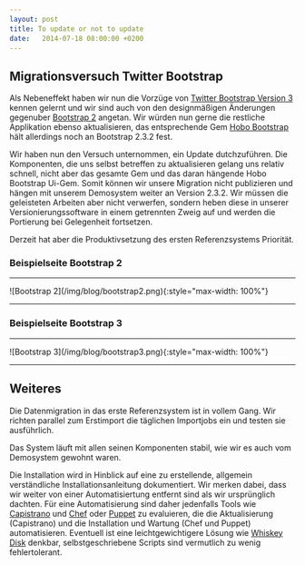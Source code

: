 ```yaml
---
layout: post
title: To update or not to update
date:   2014-07-18 08:00:00 +0200
---
```


## Migrationsversuch Twitter Bootstrap

Als Nebeneffekt haben wir nun die Vorzüge von
[Twitter Bootstrap Version 3](http://getbootstrap.com/)
kennen gelernt und wir sind auch von den designmäßigen Änderungen gegenuber
[Bootstrap 2](http://getbootstrap.com/2.3.2/) angetan. Wir würden nun gerne die
restliche Applikation ebenso aktualisieren, das entsprechende Gem
[Hobo Bootstrap](https://github.com/Hobo/hobo\_bootstrap) hält allerdings noch
an Bootstrap 2.3.2 fest.

Wir haben nun den Versuch unternommen, ein Update dutchzuführen. Die
Komponenten, die uns selbst betreffen zu aktualisieren gelang uns
relativ schnell, nicht aber das gesamte Gem und das daran hängende Hobo
Bootstrap Ui-Gem. Somit können wir unsere Migration nicht publizieren
und hängen mit unserem Demosystem weiter an Version 2.3.2. Wir müssen
die geleisteten Arbeiten aber nicht verwerfen, sondern heben diese in
unserer Versionierungssoftware in einem getrennten Zweig auf und werden
die Portierung bei Gelegenheit fortsetzen.

Derzeit hat aber die Produktivsetzung des ersten Referenzsystems
Priorität.

### Beispielseite Bootstrap 2

<hr/>
![Bootstrap 2](/img/blog/bootstrap2.png){:style="max-width: 100%"}
<hr/>

### Beispielseite Bootstrap 3

<hr/>
![Bootstrap 3](/img/blog/bootstrap3.png){:style="max-width: 100%"}
<hr/>


Weiteres
--------

Die Datenmigration in das erste Referenzsystem ist in vollem Gang. Wir
richten parallel zum Erstimport die täglichen Importjobs ein und testen
sie ausführlich.

Das System läuft mit allen seinen Komponenten stabil, wie wir es auch
vom Demosystem gewohnt waren.

Die Installation wird in Hinblick auf eine zu erstellende, allgemein
verständliche Installationsanleitung dokumentiert. Wir merken dabei,
dass wir weiter von einer Automatisiertung entfernt sind als wir
ursprünglich dachten. Für eine Automatisierung sind daher jedenfalls
Tools wie [Capistrano](http://capistranorb.com/) und [Chef](http://www.getchef.com/chef/)
oder [Puppet](http://puppetlabs.com/puppet) zu
evaluieren, die die Aktualisierung (Capistrano) und die Installation und
Wartung (Chef und Puppet) automatisieren. Eventuell ist eine
leichtgewichtigere Lösung wie
[Whiskey Disk](https://github.com/flogic/whiskey\_disk) denkbar, selbstgeschriebene
Scripts sind vermutlich zu wenig fehlertolerant.
